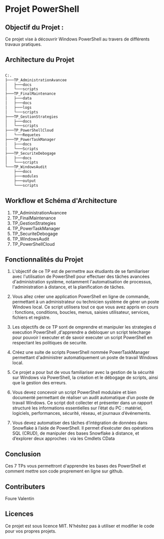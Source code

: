 # Projet PowerShell

## Objectif du Projet :

Ce projet vise à découvrir Windows PowerShell au travers de différents travaux pratiques.

## Architecture du Projet

```bash

C:.
├───TP_AdministrationAvancee
│   ├───docs
│   └───scripts
├───TP_FinalMaintenance
│   ├───data
│   ├───docs
│   ├───logs
│   └───scripts
├───TP_GestionStrategies
│   ├───docs
│   └───scripts
├───TP_PowerShellCloud
│   └───Requetes
├───TP_PowerTaskManager
│   ├───docs
│   └───Scripts
├───TP_SecuriteDebogage
│   ├───docs
│   └───scripts
└───TP_WindowsAudit
    ├───docs
    ├───modules
    ├───output
    └───scripts

```

## Workflow et Schéma d'Architecture

1. TP_AdministrationAvancee
2. TP_FinalMaintenance
3. TP_GestionStrategies
4. TP_PowerTaskManager
5. TP_SecuriteDebogage
6. TP_WindowsAudit
7. TP_PowerShellCloud

## Fonctionnalités du Projet

1. L'objectif de ce TP est de permettre aux étudiants de se familiariser avec l'utilisation de PowerShell pour effectuer des tâches avancées d'administration système, notamment l'automatisation de processus, l'administration à distance, et la planification de tâches.

2. Vous allez créer une application PowerShell en ligne de commande, permettant à un administrateur ou technicien système de gérer un poste Windows local. Ce script utilisera tout ce que vous avez appris en cours : fonctions, conditions, boucles, menus, saisies utilisateur, services, fichiers et registre.

3. Les objectifs de ce TP sont de omprendre et manipuler les strategies d execution PowerShell ,d'apprendre a debloquer un script telecharge pour pouvoir l executer et de savoir executer un script PowerShell en respectant les politiques de securite.

4. Créez une suite de scripts PowerShell nommée PowerTaskManager permettant d'administrer automatiquement un poste de travail Windows local.

5. Ce projet a pour but de vous familiariser avec la gestion de la sécurité sur Windows via PowerShell, la création et le débogage de scripts, ainsi que la gestion des erreurs. 

6. Vous devez concevoir un script PowerShell modulaire et bien documenté permettant de réaliser un audit automatique d’un poste de travail Windows. Ce script doit collecter et présenter dans un rapport structuré les informations essentielles sur l’état du PC : matériel, logiciels, performances, sécurité, réseau, et journaux d’événements.

7. Vous devez automatiser des tâches d’intégration de données dans Snowflake à l’aide de PowerShell. Il permet d’exécuter des opérations SQL (CRUD), de manipuler des bases Snowflake à distance, et d’explorer deux approches : via les Cmdlets CData

## Conclusion

Ces 7 TPs vous permettront d'apprendre les bases des PowerShell et comment mettre son code proprement en ligne sur github.

## Contributers

Foure Valentin

## Licences

Ce projet est sous licence MIT. N'hésitez pas à utiliser et modifier le code pour vos propres projets.
